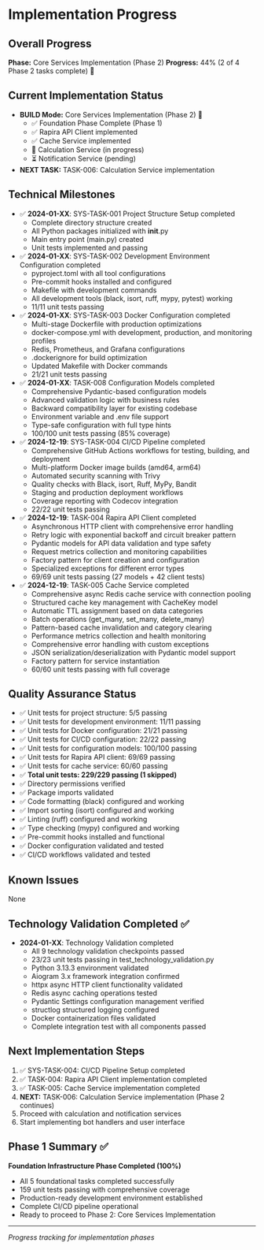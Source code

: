 # Implementation Progress

## Overall Progress
**Phase:** Core Services Implementation (Phase 2)
**Progress:** 44% (2 of 4 Phase 2 tasks complete) 🚧

## Current Implementation Status
- **BUILD Mode:** Core Services Implementation (Phase 2) 🚧
  - ✅ Foundation Phase Complete (Phase 1)
  - ✅ Rapira API Client implemented
  - ✅ Cache Service implemented
  - 🚧 Calculation Service (in progress)
  - ⏳ Notification Service (pending)
- **NEXT TASK:** TASK-006: Calculation Service implementation

## Technical Milestones
- ✅ **2024-01-XX**: SYS-TASK-001 Project Structure Setup completed
  - Complete directory structure created
  - All Python packages initialized with __init__.py
  - Main entry point (main.py) created
  - Unit tests implemented and passing
- ✅ **2024-01-XX**: SYS-TASK-002 Development Environment Configuration completed
  - pyproject.toml with all tool configurations
  - Pre-commit hooks installed and configured
  - Makefile with development commands
  - All development tools (black, isort, ruff, mypy, pytest) working
  - 11/11 unit tests passing
- ✅ **2024-01-XX**: SYS-TASK-003 Docker Configuration completed
  - Multi-stage Dockerfile with production optimizations
  - docker-compose.yml with development, production, and monitoring profiles
  - Redis, Prometheus, and Grafana configurations
  - .dockerignore for build optimization
  - Updated Makefile with Docker commands
  - 21/21 unit tests passing
- ✅ **2024-01-XX**: TASK-008 Configuration Models completed
  - Comprehensive Pydantic-based configuration models
  - Advanced validation logic with business rules
  - Backward compatibility layer for existing codebase
  - Environment variable and .env file support
  - Type-safe configuration with full type hints
  - 100/100 unit tests passing (85% coverage)
- ✅ **2024-12-19**: SYS-TASK-004 CI/CD Pipeline completed
  - Comprehensive GitHub Actions workflows for testing, building, and deployment
  - Multi-platform Docker image builds (amd64, arm64)
  - Automated security scanning with Trivy
  - Quality checks with Black, isort, Ruff, MyPy, Bandit
  - Staging and production deployment workflows
  - Coverage reporting with Codecov integration
  - 22/22 unit tests passing
- ✅ **2024-12-19**: TASK-004 Rapira API Client completed
  - Asynchronous HTTP client with comprehensive error handling
  - Retry logic with exponential backoff and circuit breaker pattern
  - Pydantic models for API data validation and type safety
  - Request metrics collection and monitoring capabilities
  - Factory pattern for client creation and configuration
  - Specialized exceptions for different error types
  - 69/69 unit tests passing (27 models + 42 client tests)
- ✅ **2024-12-19**: TASK-005 Cache Service completed
  - Comprehensive async Redis cache service with connection pooling
  - Structured cache key management with CacheKey model
  - Automatic TTL assignment based on data categories
  - Batch operations (get_many, set_many, delete_many)
  - Pattern-based cache invalidation and category clearing
  - Performance metrics collection and health monitoring
  - Comprehensive error handling with custom exceptions
  - JSON serialization/deserialization with Pydantic model support
  - Factory pattern for service instantiation
  - 60/60 unit tests passing with full coverage

## Quality Assurance Status
- ✅ Unit tests for project structure: 5/5 passing
- ✅ Unit tests for development environment: 11/11 passing
- ✅ Unit tests for Docker configuration: 21/21 passing
- ✅ Unit tests for CI/CD configuration: 22/22 passing
- ✅ Unit tests for configuration models: 100/100 passing
- ✅ Unit tests for Rapira API client: 69/69 passing
- ✅ Unit tests for cache service: 60/60 passing
- ✅ **Total unit tests: 229/229 passing (1 skipped)**
- ✅ Directory permissions verified
- ✅ Package imports validated
- ✅ Code formatting (black) configured and working
- ✅ Import sorting (isort) configured and working
- ✅ Linting (ruff) configured and working
- ✅ Type checking (mypy) configured and working
- ✅ Pre-commit hooks installed and functional
- ✅ Docker configuration validated and tested
- ✅ CI/CD workflows validated and tested

## Known Issues
None

## Technology Validation Completed ✅
- **2024-01-XX**: Technology Validation completed
  - All 9 technology validation checkpoints passed
  - 23/23 unit tests passing in test_technology_validation.py
  - Python 3.13.3 environment validated
  - Aiogram 3.x framework integration confirmed
  - httpx async HTTP client functionality validated
  - Redis async caching operations tested
  - Pydantic Settings configuration management verified
  - structlog structured logging configured
  - Docker containerization files validated
  - Complete integration test with all components passed

## Next Implementation Steps
1. ✅ SYS-TASK-004: CI/CD Pipeline Setup completed
2. ✅ TASK-004: Rapira API Client implementation completed
3. ✅ TASK-005: Cache Service implementation completed
4. **NEXT:** TASK-006: Calculation Service implementation (Phase 2 continues)
4. Proceed with calculation and notification services
5. Start implementing bot handlers and user interface

## Phase 1 Summary ✅
**Foundation Infrastructure Phase Completed (100%)**
- All 5 foundational tasks completed successfully
- 159 unit tests passing with comprehensive coverage
- Production-ready development environment established
- Complete CI/CD pipeline operational
- Ready to proceed to Phase 2: Core Services Implementation

---
*Progress tracking for implementation phases*
